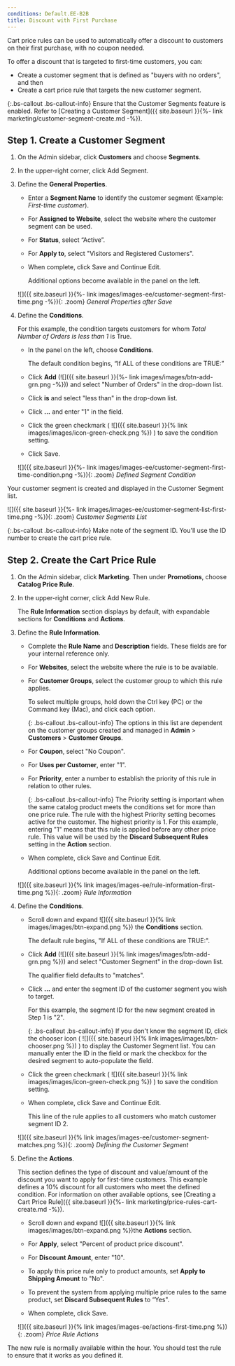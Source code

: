 ```yaml
---
conditions: Default.EE-B2B
title: Discount with First Purchase
---
```


Cart price rules can be used to automatically offer a discount to customers on their first purchase, with no coupon needed.

To offer a discount that is targeted to first-time customers, you can:

- Create a customer segment that is defined as "buyers with no orders", and then
- Create a cart price rule that targets the new customer segment.

{:.bs-callout .bs-callout-info}
Ensure that the Customer Segments feature is enabled. Refer to [Creating a Customer Segment]({{ site.baseurl }}{%- link marketing/customer-segment-create.md -%}).

## Step 1. Create a Customer Segment

1. On the Admin sidebar, click **Customers** and choose **Segments**.

1. In the upper-right corner, click <span class="btn">Add Segment</span>.

1. Define the **General Properties**.

   - Enter a **Segment Name** to identify the customer segment (Example: _First-time customer_).

   - For **Assigned to Website**, select the website where the customer segment can be used.

   - For **Status**, select “Active”.

   - For **Apply to**, select "Visitors and Registered Customers".

   - When complete, click <span class="btn">Save and Continue Edit</span>. 

       Additional options become available in the panel on the left.

    ![]({{ site.baseurl }}{%- link images/images-ee/customer-segment-first-time.png -%}){: .zoom}
    _General Properties after Save_

1. Define the **Conditions**.

    For this example, the condition targets customers for whom _Total Number of Orders is less than 1_ is True.

   - In the panel on the left, choose **Conditions**.

       The default condition begins, “If ALL of these conditions are TRUE:”

   - Click **Add** (![]({{ site.baseurl }}{%- link images/images/btn-add-grn.png -%})) and select "Number of Orders" in the drop-down list.

   - Click **is** and select "less than" in the drop-down list.

   - Click **...** and enter "1" in the field.

   - Click the green checkmark ( ![]({{ site.baseurl }}{% link images/images/icon-green-check.png %}) ) to save the condition setting.

   - Click <span class="btn">Save</span>.

   ![]({{ site.baseurl }}{%- link images/images-ee/customer-segment-first-time-condition.png -%}){: .zoom}
   _Defined Segment Condition_

Your customer segment is created and displayed in the Customer Segment list.

![]({{ site.baseurl }}{%- link images/images-ee/customer-segment-list-first-time.png -%}){: .zoom}
_Customer Segments List_

{:.bs-callout .bs-callout-info}
Make note of the segment ID. You'll use the ID number to create the cart price rule.

## Step 2. Create the Cart Price Rule

1. On the Admin sidebar, click **Marketing**. Then under **Promotions**, choose **Catalog Price Rule**.

1. In the upper-right corner, click <span class="btn">Add New Rule</span>.

      The **Rule Information** section displays by default, with expandable sections for **Conditions** and **Actions**.

1. Define the **Rule Information**.

   - Complete the **Rule Name** and **Description** fields. These fields are for your internal reference only.

   - For **Websites**, select the website where the rule is to be available.

   - For **Customer Groups**, select the customer group to which this rule applies.

       To select multiple groups, hold down the Ctrl key (PC) or the Command key (Mac), and click each option.

      {: .bs-callout .bs-callout-info}
      The options in this list are dependent on the customer groups created and managed in **Admin** > **Customers** > **Customer Groups**.

   - For **Coupon**, select "No Coupon".

   - For **Uses per Customer**, enter "1".

   - For **Priority**, enter a number to establish the priority of this rule in relation to other rules.

      {: .bs-callout .bs-callout-info}
      The Priority setting is important when the same catalog product meets the conditions set for more than one price rule. The rule with the highest Priority setting becomes active for the customer. The highest priority is 1. For this example, entering "1" means that this rule is applied before any other price rule. This value will be used by the **Discard Subsequent Rules** setting in the **Action** section.

   - When complete, click <span class="btn">Save and Continue Edit</span>.

       Additional options become available in the panel on the left.

   ![]({{ site.baseurl }}{% link images/images-ee/rule-information-first-time.png %}){: .zoom}
   _Rule Information_

1. Define the **Conditions**.

   - Scroll down and expand ![]({{ site.baseurl }}{% link images/images/btn-expand.png %}) the **Conditions** section. 

      The default rule begins, "If ALL of these conditions are TRUE:".

   - Click **Add** (![]({{ site.baseurl }}{% link images/images/btn-add-grn.png %})) and select "Customer Segment" in the drop-down list. 

       The qualifier field defaults to "matches".

   - Click **...** and enter the segment ID of the customer segment you wish to target. 

      For this example, the segment ID for the new segment created in Step 1 is "2".

      {: .bs-callout .bs-callout-info}
      If you don't know the segment ID, click the chooser icon ( ![]({{ site.baseurl }}{% link images/images/btn-chooser.png %}) ) to display the Customer Segment list. You can manually enter the ID in the field or mark the checkbox for the desired segment to auto-populate the field.

   - Click the green checkmark ( ![]({{ site.baseurl }}{% link images/images/icon-green-check.png %}) ) to save the condition setting.

   - When complete, click <span class="btn">Save and Continue Edit</span>. 

       This line of the rule applies to all customers who match customer segment ID 2.

   ![]({{ site.baseurl }}{% link images/images-ee/customer-segment-matches.png %}){: .zoom}
   _Defining the Customer Segment_

1. Define the **Actions**.

   This section defines the type of discount and value/amount of the discount you want to apply for first-time customers. This example defines a 10% discount for all customers who meet the defined condition. For information on other available options, see [Creating a Cart Price Rule]({{ site.baseurl }}{%- link marketing/price-rules-cart-create.md -%}).

   - Scroll down and expand ![]({{ site.baseurl }}{% link images/images/btn-expand.png %})the **Actions** section.

   - For **Apply**, select "Percent of product price discount".

   - For **Discount Amount**, enter "10".

   - To apply this price rule only to product amounts, set **Apply to Shipping Amount** to "No".

   - To prevent the system from applying multiple price rules to the same product, set **Discard Subsequent Rules** to “Yes".

   - When complete, click <span class="btn">Save</span>.

   ![]({{ site.baseurl }}{% link images/images-ee/actions-first-time.png %}){: .zoom}
   _Price Rule Actions_

The new rule is normally available within the hour. You should test the rule to ensure that it works as you defined it.
